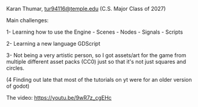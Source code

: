 Karan Thumar, tur94116@temple.edu (C.S. Major Class of 2027)


Main challenges:

1- Learning how to use the Engine
	- Scenes
	- Nodes
	- Signals
	- Scripts

2- Learning a new language GDScript

3- Not being a very artistic person, so I got assets/art for the game from multiple different asset packs (CC0) just so that it's not just squares and circles.

(4 Finding out late that most of the tutorials on yt were for an older version of godot)



The video: https://youtu.be/9wR7z_cgEHc